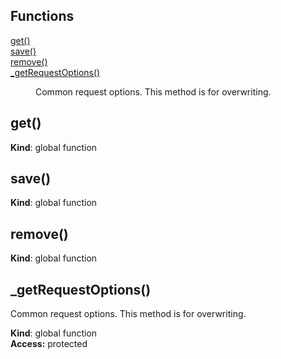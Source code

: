 ## Functions

<dl>
<dt><a href="#get">get()</a></dt>
<dd></dd>
<dt><a href="#save">save()</a></dt>
<dd></dd>
<dt><a href="#remove">remove()</a></dt>
<dd></dd>
<dt><a href="#_getRequestOptions">_getRequestOptions()</a></dt>
<dd><p>Common request options.
This method is for overwriting.</p>
</dd>
</dl>

<a name="get"></a>

## get()
**Kind**: global function  
<a name="save"></a>

## save()
**Kind**: global function  
<a name="remove"></a>

## remove()
**Kind**: global function  
<a name="_getRequestOptions"></a>

## _getRequestOptions()
Common request options.
This method is for overwriting.

**Kind**: global function  
**Access:** protected  
